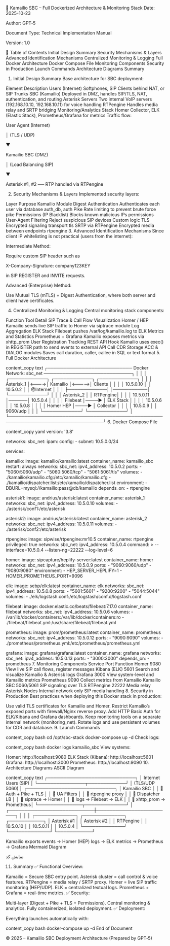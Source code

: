 🧭 Kamailio SBC – Full Dockerized Architecture & Monitoring Stack
Date: 2025-10-23

Author: GPT‑5

Document Type: Technical Implementation Manual

Version: 1.0

🔷 Table of Contents
Initial Design Summary
Security Mechanisms & Layers
Advanced Identification Mechanisms
Centralized Monitoring & Logging
Full Docker Architecture
Docker Compose File
Monitoring Components
Security in Production
Launch Commands
Architecture Diagrams
Summary
1. Initial Design Summary
Base architecture for SBC deployment:

Element	Description
Users (Internet)	Softphones, SIP Clients behind NAT, or SIP Trunks
SBC (Kamailio)	Deployed in DMZ, handles SIP/TLS, NAT, authentication, and routing
Asterisk Servers	Two internal VoIP servers (192.168.10.10, 192.168.10.11) for voice handling
RTPengine	Handles media relay and SRTP bridging
Monitoring/Analytics Stack	Homer Collector, ELK (Elastic Stack), Prometheus/Grafana for metrics
Traffic flow:

User Agent (Internet)

│ (TLS / UDP)

▼

Kamailio SBC (DMZ)

│ (Load Balancing SIP)

▼

Asterisk #1, #2 ── RTP handled via RTPengine

2. Security Mechanisms & Layers
Implemented security layers:

Layer	Purpose	Kamailio Module
Digest Authentication	Authenticates each user via database	auth_db, auth
Pike	Rate limiting to prevent brute force	pike
Permissions (IP Blacklist)	Blocks known malicious IPs	permissions
User-Agent Filtering	Reject suspicious SIP devices	Custom logic
TLS	Encrypted signaling transport	tls
SRTP via RTPengine	Encrypted media between endpoints	rtpengine
3. Advanced Identification Mechanisms
Since client IP whitelisting is not practical (users from the internet):

Intermediate Method:

Require custom SIP header such as

X-Company-Signature: company123KEY

in SIP REGISTER and INVITE requests.

Advanced (Enterprise) Method:

Use Mutual TLS (mTLS) + Digest Authentication, where both server and client have certificates.

4. Centralized Monitoring & Logging
Central monitoring stack components:

Function	Tool	Detail
SIP Trace & Call Flow Visualization	Homer / HEP	Kamailio sends live SIP traffic to Homer via siptrace module
Log Aggregation	ELK Stack	Filebeat pushes /var/log/kamailio.log to ELK
Metrics and Statistics	Prometheus + Grafana	Kamailio exposes metrics via xhttp_prom
User Registration Tracking	REST API Hook	Kamailio uses exec() in REGISTER path to send events to external API
Call CDR Storage	ACC & DIALOG modules	Saves call duration, caller, callee in SQL or text format
5. Full Docker Architecture

content_copy
text
┌─────────────────────────── Docker Network: sbc_net ────────────────────────────┐
│                                                                                │
│  ┌────────────┐      ┌────────────┐       ┌────────────┐                       │
│  │ Asterisk_1 │<---->│ Kamailio  │<----->│  Clients   │                       │
│  │ 10.5.0.10  │      │ 10.5.0.2  │       │ @Internet  │                       │
│  ├────────────┤      │───────────│       └────────────┘                       │
│  │ Asterisk_2 │      │  RTPengine│                                             │
│  │ 10.5.0.11  │──────│ 10.5.0.4  │                                             │
│  │ Filebeat   │────► │ ELK Stack │                                             │
│  │ 10.5.0.6   │      │ 10.5.0.8  │                                             │
│  │ Homer HEP  │────► │ Collector │                                             │
│  │ 10.5.0.9   │      │  9060/udp │                                             │
│  └────────────┘      └────────────┘                                             │
└────────────────────────────────────────────────────────────────────────────────┘
6. Docker Compose File

content_copy
yaml
version: '3.8'

networks:
  sbc_net:
    ipam:
      config:
        - subnet: 10.5.0.0/24

services:

  kamailio:
    image: kamailio/kamailio:latest
    container_name: kamailio_sbc
    restart: always
    networks:
      sbc_net:
        ipv4_address: 10.5.0.2
    ports:
      - "5060:5060/udp"
      - "5060:5060/tcp"
      - "5061:5061/tls"
    volumes:
      - ./kamailio/kamailio.cfg:/etc/kamailio/kamailio.cfg
      - ./kamailio/dispatcher.list:/etc/kamailio/dispatcher.list
    environment:
      - DBURL=mysql://kamailio:pass@db/kamailio
    depends_on:
      - rtpengine

  asterisk1:
    image: andrius/asterisk:latest
    container_name: asterisk_1
    networks:
      sbc_net:
        ipv4_address: 10.5.0.10
    volumes:
      - ./asterisk/conf1:/etc/asterisk

  asterisk2:
    image: andrius/asterisk:latest
    container_name: asterisk_2
    networks:
      sbc_net:
        ipv4_address: 10.5.0.11
    volumes:
      - ./asterisk/conf2:/etc/asterisk

  rtpengine:
    image: sipwise/rtpengine:mr10.5
    container_name: rtpengine
    privileged: true
    networks:
      sbc_net:
        ipv4_address: 10.5.0.4
    command: >
      --interface=10.5.0.4
      --listen-ng=22222
      --log-level=6

  homer:
    image: sipcapture/heplify-server:latest
    container_name: homer
    networks:
      sbc_net:
        ipv4_address: 10.5.0.9
    ports:
      - "9060:9060/udp"
      - "9080:9080"
    environment:
      - HEP_SERVER_HEPLIFY=1
      - HOMER_PROMETHEUS_PORT=9096

  elk:
    image: sebp/elk:latest
    container_name: elk
    networks:
      sbc_net:
        ipv4_address: 10.5.0.8
    ports:
      - "5601:5601"
      - "9200:9200"
      - "5044:5044"
    volumes:
      - ./elk/logstash.conf:/etc/logstash/conf.d/logstash.conf

  filebeat:
    image: docker.elastic.co/beats/filebeat:7.17.0
    container_name: filebeat
    networks:
      sbc_net:
        ipv4_address: 10.5.0.6
    volumes:
      - /var/lib/docker/containers:/var/lib/docker/containers:ro
      - ./filebeat/filebeat.yml:/usr/share/filebeat/filebeat.yml

  prometheus:
    image: prom/prometheus:latest
    container_name: prometheus
    networks:
      sbc_net:
        ipv4_address: 10.5.0.12
    ports:
      - "9090:9090"
    volumes:
      - ./prometheus/prometheus.yml:/etc/prometheus/prometheus.yml

  grafana:
    image: grafana/grafana:latest
    container_name: grafana
    networks:
      sbc_net:
        ipv4_address: 10.5.0.13
    ports:
      - "3000:3000"
    depends_on:
      - prometheus
7. Monitoring Components
Service	Port	Function
Homer	9080	View live SIP call flows, register messages
Kibana (ELK)	5601	Search and visualize Kamailio & Asterisk logs
Grafana	3000	View system-level and Kamailio metrics
Prometheus	9090	Collect metrics from Kamailio
Kamailio SBC	5060/5061	SIP signaling over TLS
RTPengine	22222	Media relay
Asterisk Nodes	Internal network only	SIP media handling
8. Security in Production
Best practices when deploying this Docker stack in production:

Use valid TLS certificates for Kamailio and Homer.
Restrict Kamailio’s exposed ports with firewall/Nginx reverse proxy.
Add HTTP Basic Auth for ELK/Kibana and Grafana dashboards.
Keep monitoring tools on a separate internal network (monitoring_net).
Rotate logs and use persistent volumes for CDR and database.
9. Launch Commands

content_copy
bash
cd /opt/sbc-stack
docker-compose up -d
Check logs:


content_copy
bash
docker logs kamailio_sbc
View systems:

Homer: http://localhost:9080
ELK Stack (Kibana): http://localhost:5601
Grafana: http://localhost:3000
Prometheus: http://localhost:9090
10. Architecture Diagrams
ASCII Diagram

content_copy
text
                    ┌────────────────────────────┐
                    │   Internet Users (SIP)    │
                    └───────────────┬────────────┘
                                    │
                            (TLS/UDP 5060)
                                    │
                        ┌────────────────────────────┐
                        │       Kamailio SBC        │
                        │   🔸 Auth + Pike + TLS     │
                        │   🔸 UA Filters            │
                        │   🔸 rtpengine proxy       │
                        │   🔸 Dispatcher LB         │
                        │   🔸 siptrace → Homer      │
                        │   🔸 logs → Filebeat → ELK │
                        │   🔸 xhttp_prom → Prometheus│
                        └──────────────┬─────────────┘
                                       │
           ┌───────────────────────────┼────────────────────────┐
           │                           │                        │
   ┌─────────────┐            ┌─────────────┐         ┌───────────┐
   │ Asterisk #1 │            │ Asterisk #2 │         │ RTPengine │
   │ 10.5.0.10   │            │ 10.5.0.11   │         │ 10.5.0.4  │
   └─────────────┘            └─────────────┘         └───────────┘

Kamailio exports events → Homer (HEP)
                logs → ELK
            metrics → Prometheus → Grafana
Mermaid Diagram

نمایش کد


11. Summary
✅ Functional Overview:

Kamailio = Secure SBC entry point.
Asterisk cluster = call control & voice features.
RTPengine = media relay / SRTP proxy.
Homer = live SIP traffic monitoring (HEP/UDP).
ELK = centralized textual logs.
Prometheus + Grafana = real-time metrics.
✅ Security:

Multi-layer (Digest + Pike + TLS + Permissions).
Central monitoring & analytics.
Fully containerized, isolated deployment.
✅ Deployment:

Everything launches automatically with:


content_copy
bash
docker-compose up -d
End of Document

© 2025 – Kamailio SBC Deployment Architecture (Prepared by GPT‑5)
